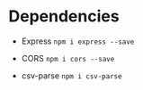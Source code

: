 # Dependencies

- Express
  `npm i express --save`

- CORS
  `npm i cors --save`

- csv-parse
  `npm i csv-parse`
